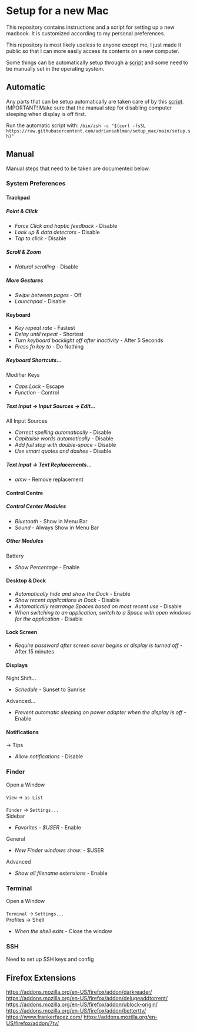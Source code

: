 # Setup for a new Mac
This repository contains instructions and a script for setting up a new macbook. It is customized according to my personal preferences.

This repository is most likely useless to anyone except me, I just made it public so that I can more easily access its contents on a new computer.

Some things can be automatically setup through a [script](/setup.sh) and some need to be manually set in the operating system.

## Automatic
Any parts that can be setup automatically are taken care of by this [script](/setup.sh). IMPORTANT! Make sure that the manual step for disabling computer sleeping when display is off first.

Run the automatic script with:
`/bin/zsh -c "$(curl -fsSL https://raw.githubusercontent.com/adriansahlman/setup_mac/main/setup.sh)"`

## Manual
Manual steps that need to be taken are documented below.

### System Preferences

#### Trackpad
##### Point & Click
* *Force Click and haptic feedback* - Disable <br>
* *Look up & data detectors* - Disable <br>
* *Tap to click* - Disable <br>
##### Scroll & Zoom
* *Natural scrolling* - Disable <br>
##### More Gestures
* *Swipe between pages* - Off <br>
* *Launchpad* - Disable <br>

#### Keyboard
* *Key repeat rate* - Fastest <br>
* *Delay until repeat* - Shortest <br>
* *Turn keyboard backlight off after inactivity* - After 5 Seconds <br>
* *Press fn key to* - Do Nothing <br>
##### Keyboard Shortcuts...
Modifier Keys
* *Caps Lock* - Escape <br>
* *Function* - Control <br>
##### Text Input -> Input Sources -> Edit...
All Input Sources
* *Correct spelling automatically* - Disable <br>
* *Capitalise words automatically* - Disable <br>
* *Add full stop with double-space* - Disable <br>
* *Use smart quotes and dashes* - Disable <br>
##### Text Input -> Text Replacements...
* *omw* - Remove replacement <br>

#### Control Centre
##### Control Center Modules
* *Bluetooth* - Show in Menu Bar <br>
* *Sound* - Always Show in Menu Bar <br>
##### Other Modules
Battery
* *Show Percentage* - Enable <br>

#### Desktop & Dock
* *Automatically hide and show the Dock* - Enable <br>
* *Show recent applications in Dock* - Disable <br>
* *Automatically rearrange Spaces based on most recent use* - Disable <br>
* *When switching to an application, switch to a Space with open windows for the application* - Disable <br>

#### Lock Screen
* *Require password after screen saver begins or display is turned off* - After 15 minutes <br>

#### Displays
Night Shift...
* *Schedule* - Sunset to Sunrise <br>

Advanced...
* *Prevent automatic sleeping on power adapter when the display is off* - Enable <br>

#### Notifications
-> Tips <br>
* *Allow notifications* - Disable <br>


### Finder
Open a Window <br> <br>
`View` -> `as List` <br> <br>
`Finder` -> `Settings...` <br>
Sidebar <br>
* *Favorites - $USER* - Enable <br>

General <br>
* *New Finder windows show:* - $USER <br>

Advanced <br>
* *Show all filename extensions* - Enable <br>


### Terminal
Open a Window <br> <br>
`Terminal` -> `Settings...` <br>
Profiles -> Shell <br>
* *When the shell exits* - Close the window <br>


### SSH
Need to set up SSH keys and config

## Firefox Extensions
https://addons.mozilla.org/en-US/firefox/addon/darkreader/
https://addons.mozilla.org/en-US/firefox/addon/delugeaddtorrent/
https://addons.mozilla.org/en-US/firefox/addon/ublock-origin/
https://addons.mozilla.org/en-US/firefox/addon/betterttv/
https://www.frankerfacez.com/
https://addons.mozilla.org/en-US/firefox/addon/7tv/
